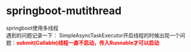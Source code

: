 # springboot-mutithread
springboot使用多线程  
遇到的问题记录一下：
SimpleAsyncTaskExecutor开启线程的时候出现一个问题：**<font color="red">submit(Callable)线程一直不启动，传入Runnable才可以启动</font>**
